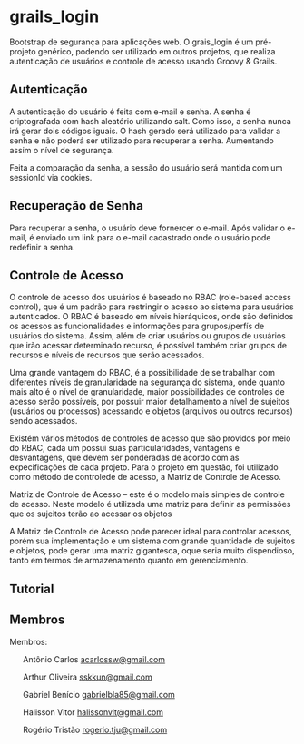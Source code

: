 grails_login
============

Bootstrap de segurança para aplicações web. O grais_login é um pré-projeto genérico, podendo ser utilizado em outros projetos, que realiza autenticação de usuários e controle de acesso usando Groovy & Grails.

<h2>Autenticação</h2>

A autenticação do usuário é feita com e-mail e senha. A senha é criptografada com hash aleatório utilizando salt. Como isso, a senha nunca irá gerar dois códigos iguais. O hash gerado será utilizado para validar a senha e não poderá ser utilizado para recuperar a senha. Aumentando assim o nível de segurança. 

Feita a comparação da senha, a sessão do usuário será mantida com um sessionId via cookies.

<h2>Recuperação de Senha</h2>

Para recuperar a senha, o usuário deve fornercer o e-mail. Após validar o e-mail, é enviado um link para o e-mail cadastrado onde o usuário pode redefinir a senha.

<h2>Controle de Acesso</h2>

O controle de acesso dos usuários é baseado no RBAC (role-based access control), que é um padrão para restringir o acesso ao sistema para usuários autenticados. O RBAC é baseado em níveis hieráquicos, onde são definidos os acessos as funcionalidades e informações para grupos/perfís de usuários do sistema. Assim, além de criar usuários ou grupos de usuários que irão acessar determinado recurso, é possível também criar grupos de recursos e níveis de recursos que serão acessados.

Uma grande vantagem do RBAC, é a possibilidade de se trabalhar com diferentes níveis de granularidade na segurança do sistema, onde quanto mais alto é o nível de granularidade, maior possibilidades de controles de acesso serão possíveis, por possuir maior detalhamento a nível de sujeitos (usuários ou processos) acessando e objetos (arquivos ou outros recursos) sendo acessados.

Existém vários métodos de controles de acesso que são providos por meio do RBAC, cada um possui suas particularidades, vantagens e desvantagens, que devem ser ponderadas de acordo com as expecificações de cada projeto. Para o projeto em questão, foi utilizado como método de controlede de acesso, a Matriz de Controle de Acesso.

Matriz de Controle de Acesso –  este é o modelo mais simples de controle de acesso. Neste modelo é utilizada uma matriz para definir as permissões que os sujeitos terão ao acessar os objetos

A Matriz de Controle de Acesso pode parecer ideal para controlar acessos, porém sua implementação e um sistema com grande quantidade de sujeitos e objetos, pode gerar uma matriz gigantesca, oque seria muito dispendioso, tanto em termos de armazenamento quanto em gerenciamento.

<h2>Tutorial</h2>

<h2>Membros</h2>

Membros: <ol/>Antônio Carlos <acarlossw@gmail.com></ol>
         <ol/>Arthur Oliveira <sskkun@gmail.com></ol>
         <ol/>Gabriel Benício <gabrielbla85@gmail.com></ol>
         <ol/>Halisson Vitor <halissonvit@gmail.com></ol>
         <ol/>Rogério Tristão <rogerio.tju@gmail.com> </ol>
